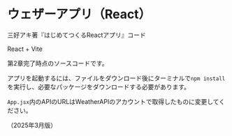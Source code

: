 # ウェザーアプリ（React）

三好アキ著『はじめてつくるReactアプリ』コード

React + Vite

第2章完了時点のソースコードです。

アプリを起動するには、ファイルをダウンロード後にターミナルで`npm install`を実行し、必要なパッケージをダウンロードする必要があります。

`App.jsx`内のAPIのURLはWeatherAPIのアカウントで取得したものに変更してください。

（2025年3月版）